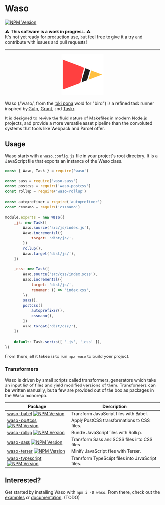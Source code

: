 # Waso

<a href="https://npmjs.org/package/waso"><img src="https://img.shields.io/npm/v/waso.svg" alt="NPM Version"/></a>

⚠ **This software is a work in progress.** ⚠\
It's not yet ready for production use, but feel free to give it a try and contribute with issues and pull requests!

---

<div align="center">
	<img src="logo.png" alt="Logo">
</div>

Waso (/ˈwaso/, from the [toki pona](https://tokipona.org/) word for "bird") is a refined task runner inspired by [Gulp](https://gulpjs.com/), [Grunt](https://gruntjs.com/), and [Taskr](https://github.com/lukeed/taskr/).

It is designed to revive the fluid nature of Makefiles in modern Node.js projects, and provide a more versatile asset pipeline than the convoluted systems that tools like Webpack and Parcel offer.

## Usage

Waso starts with a `waso.config.js` file in your project's root directory. It is a JavaScript file that exports an instance of the Waso class.

```js
const { Waso, Task } = require('waso')

const sass = require('waso-sass')
const postcss = require('waso-postcss')
const rollup = require('waso-rollup')

const autoprefixer = require('autoprefixer')
const cssnano = require('cssnano')

module.exports = new Waso({
	_js: new Task([
		Waso.source('src/js/index.js'),
		Waso.incremental({
			target: 'dist/js/',
		}),
		rollup(),
		Waso.target('dist/js/'),
	])

	_css: new Task([
		Waso.source('src/css/index.scss'),
		Waso.incremental({
			target: 'dist/js/',
			renamer: () => 'index.css',
		}),
		sass(),
		postcss([
			autoprefixer(),
			cssnano(),
		]),
		Waso.target('dist/css/'),
	])

	default: Task.series([ '_js', '_css' ]),
})
```

From there, all it takes is to run `npx waso` to build your project.

### Transformers

Waso is driven by small scripts called transformers, generators which take an input list of files and yield modified versions of them. Transformers can be written manually, but a few are provided out of the box as packages in the Waso monorepo.

| Package | Description |
| ------- | ----------- |
| [waso-babel](/packages/waso-babel) <a href="https://npmjs.org/package/waso-babel"><img src="https://img.shields.io/npm/v/waso-babel.svg" alt="NPM Version"/></a> | Transform JavaScript files with Babel. |
| [waso-postcss](/packages/waso-postcss) <a href="https://npmjs.org/package/waso-postcss"><img src="https://img.shields.io/npm/v/waso-postcss.svg" alt="NPM Version"/></a> | Apply PostCSS transformations to CSS files. |
| [waso-rollup](/packages/waso-rollup) <a href="https://npmjs.org/package/waso-rollup"><img src="https://img.shields.io/npm/v/waso-rollup.svg" alt="NPM Version"/></a> | Bundle JavaScript files with Rollup. |
| [waso-sass](/packages/waso-sass) <a href="https://npmjs.org/package/waso-sass"><img src="https://img.shields.io/npm/v/waso-sass.svg" alt="NPM Version"/></a> | Transform Sass and SCSS files into CSS files. |
| [waso-terser](/packages/waso-terser) <a href="https://npmjs.org/package/waso-terser"><img src="https://img.shields.io/npm/v/waso-terser.svg" alt="NPM Version"/></a> | Minify JavaScript files with Terser. |
| [waso-typescript](/packages/waso-typescript) <a href="https://npmjs.org/package/waso-typescript"><img src="https://img.shields.io/npm/v/waso-typescript.svg" alt="NPM Version"/></a> | Transform TypeScript files into JavaScript files. |

## Interested?

Get started by installing Waso with `npm i -D waso`. From there, check out the [examples](docs/examples.md) or [documentation](docs/waso.md). (TODO)
